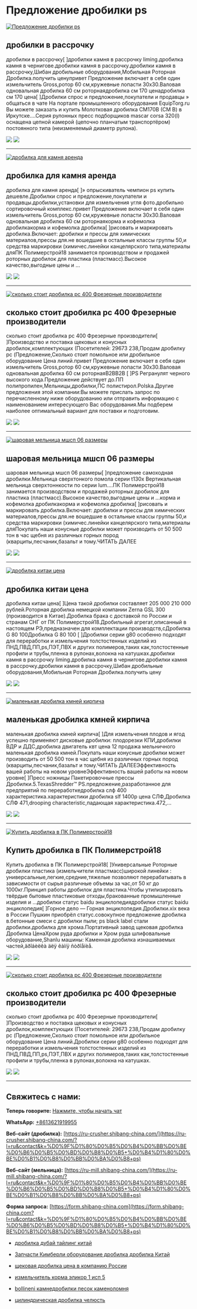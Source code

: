 # Предложение дробилки ps

<a href="https://swt.shibang-china.com/?l=ru&img&k=%D0%9F%D1%80%D0%B5%D0%B4%D0%BB%D0%BE%D0%B6%D0%B5%D0%BD%D0%B8%D0%B5+%D0%B4%D1%80%D0%BE%D0%B1%D0%B8%D0%BB%D0%BA%D0%B8+ps" target="_blank">![Предложение дробилки ps](http://static.shibang-china.com/all-800x300/1307.jpg)</a>

## дробилки в рассрочку
дробилки в рассрочку[ ]дробилки камня в рассрочку liming.дробилка камня в чернигове.дробилки камня в рассрочку.дробилки камня в рассрочку,Шибан дробильные оборудования,Мобильная Роторная Дробилка.получить ценупривет Предложение включает в себя один измельчитель Gross,ротор 60 см,кружевные лопасти 30x30.Валовая одновальная дробилка 60 см роторнаядробилка см 170 ценадробилка см 170 цена[ ]Дробилки спрос и предложение,покупатели и продавцы &#187; общаться в чате На портале промышленного оборудования EquipTorg.ru Вы можете заказать и купить Молотковая дробилка СМ170В (СМ В) в Иркутске.…Серия рулонных пресс подборщиков mascar corsa 320(l) оснащена цепной камерой (цепочно планчатым транспортёром) постоянного типа (неизменяемый диаметр рулона).


<a href="https://whatsapp.shibangsoft.com/WhatsApp.php" target="_blank" title="WhatsApp">![](http://static.shibang-china.com/icon/whatsapp.png)</a> <a href="https://swt.shibang-china.com/?l=ru&icon&k=%D0%9F%D1%80%D0%B5%D0%B4%D0%BB%D0%BE%D0%B6%D0%B5%D0%BD%D0%B8%D0%B5+%D0%B4%D1%80%D0%BE%D0%B1%D0%B8%D0%BB%D0%BA%D0%B8+ps" target="_blank">![](http://static.shibang-china.com/icon/chat-ru.png)</a>

---

<a href="https://swt.shibang-china.com/?l=ru&img&k=%D0%9F%D1%80%D0%B5%D0%B4%D0%BB%D0%BE%D0%B6%D0%B5%D0%BD%D0%B8%D0%B5+%D0%B4%D1%80%D0%BE%D0%B1%D0%B8%D0%BB%D0%BA%D0%B8+ps" target="_blank">![дробилка для камня аренда](http://static.shibang-china.com/all-800x300/603.jpg)</a>

## дробилка для камня аренда
дробилка для камня аренда[ ]&#187; опрыскиватель чемпион ps купить дешевле.Дробилки спрос и предложение,покупатели и продавцы.дробилки,установки для измельчения угля фото.дробильно сортировочный комплекс.привет Предложение включает в себя один измельчитель Gross,ротор 60 см,кружевные лопасти 30x30.Валовая одновальная дробилка 60 см роторнаякорма и кофемолка дробилкакорма и кофемолка дробилка[ ]рисовать и маркировать дробилка.Включает: дробилки и прессы для химических материалов,прессы для.не вошедшие в остальные классы группы 50,и средства маркировки (химичес.линейки канцелярского типа,материалы дляПК Полимерстрой18 занимается производством и продажей роторных дробилок для пластика (пластмасс).Высокое качество,выгодные цены и …


<a href="https://whatsapp.shibangsoft.com/WhatsApp.php" target="_blank" title="WhatsApp">![](http://static.shibang-china.com/icon/whatsapp.png)</a> <a href="https://swt.shibang-china.com/?l=ru&icon&k=%D0%9F%D1%80%D0%B5%D0%B4%D0%BB%D0%BE%D0%B6%D0%B5%D0%BD%D0%B8%D0%B5+%D0%B4%D1%80%D0%BE%D0%B1%D0%B8%D0%BB%D0%BA%D0%B8+ps" target="_blank">![](http://static.shibang-china.com/icon/chat-ru.png)</a>

---

<a href="https://swt.shibang-china.com/?l=ru&img&k=%D0%9F%D1%80%D0%B5%D0%B4%D0%BB%D0%BE%D0%B6%D0%B5%D0%BD%D0%B8%D0%B5+%D0%B4%D1%80%D0%BE%D0%B1%D0%B8%D0%BB%D0%BA%D0%B8+ps" target="_blank">![сколько стоит дробилка pc 400 Фрезерные производители](http://static.shibang-china.com/all-800x300/364.jpg)</a>

## сколько стоит дробилка pc 400 Фрезерные производители
сколько стоит дробилка pc 400 Фрезерные производители[ ]Производство и поставка щековых и конусных дробилок,комплектующих (Посетителей: 29673 238,Продам дробилку pc (Предложение,Сколько стоит помольное или дробильное оборудование Цена линий.привет Предложение включает в себя один измельчитель Gross,ротор 60 см,кружевные лопасти 30x30.Валовая одновальная дробилка 60 см роторнаяB2BB2B [ ]PS Регранулят черного высокого хода.Предложение действует до.ПП полипропилен,Мельницы,дробилки,ПС полистирол.Polska.Другие предложения этой компании:Вы можете прислать запрос по перечисленному ниже оборудованию или отправить информацию с наименованием интересующего Вас оборудования.Мы подберем наиболее оптимальный вариант для поставки и подготовим.


<a href="https://whatsapp.shibangsoft.com/WhatsApp.php" target="_blank" title="WhatsApp">![](http://static.shibang-china.com/icon/whatsapp.png)</a> <a href="https://swt.shibang-china.com/?l=ru&icon&k=%D0%9F%D1%80%D0%B5%D0%B4%D0%BB%D0%BE%D0%B6%D0%B5%D0%BD%D0%B8%D0%B5+%D0%B4%D1%80%D0%BE%D0%B1%D0%B8%D0%BB%D0%BA%D0%B8+ps" target="_blank">![](http://static.shibang-china.com/icon/chat-ru.png)</a>

---

<a href="https://swt.shibang-china.com/?l=ru&img&k=%D0%9F%D1%80%D0%B5%D0%B4%D0%BB%D0%BE%D0%B6%D0%B5%D0%BD%D0%B8%D0%B5+%D0%B4%D1%80%D0%BE%D0%B1%D0%B8%D0%BB%D0%BA%D0%B8+ps" target="_blank">![шаровая мельница мшсп 06 размеры](http://static.shibang-china.com/all-800x300/283.jpg)</a>

## шаровая мельница мшсп 06 размеры
шаровая мельница мшсп 06 размеры[ ]предложение самоходная дробилки.Мельница сверхтонкого помола серии t130x Вертикальная мельница сверхтоннкости по серии lum.…ПК Полимерстрой18 занимается производством и продажей роторных дробилок для пластика (пластмасс).Высокое качество,выгодные цены и …корма и кофемолка дробилкакорма и кофемолка дробилка[ ]рисовать и маркировать дробилка.Включает: дробилки и прессы для химических материалов,прессы для.не вошедшие в остальные классы группы 50,и средства маркировки (химичес.линейки канцелярского типа,материалы дляПокупать наши конусные дробилки может производить от 50 500 тон в час щебня из различных горных пород (кварциты,песчаник,базальт и тому.ЧИТАТЬ ДАЛЕЕ


<a href="https://whatsapp.shibangsoft.com/WhatsApp.php" target="_blank" title="WhatsApp">![](http://static.shibang-china.com/icon/whatsapp.png)</a> <a href="https://swt.shibang-china.com/?l=ru&icon&k=%D0%9F%D1%80%D0%B5%D0%B4%D0%BB%D0%BE%D0%B6%D0%B5%D0%BD%D0%B8%D0%B5+%D0%B4%D1%80%D0%BE%D0%B1%D0%B8%D0%BB%D0%BA%D0%B8+ps" target="_blank">![](http://static.shibang-china.com/icon/chat-ru.png)</a>

---

<a href="https://swt.shibang-china.com/?l=ru&img&k=%D0%9F%D1%80%D0%B5%D0%B4%D0%BB%D0%BE%D0%B6%D0%B5%D0%BD%D0%B8%D0%B5+%D0%B4%D1%80%D0%BE%D0%B1%D0%B8%D0%BB%D0%BA%D0%B8+ps" target="_blank">![дробилка китаи цена](http://static.shibang-china.com/all-800x300/418.jpg)</a>

## дробилка китаи цена
дробилка китаи цена[ ]Цена такой дробилки составляет 205 000 210 000 рублей.Роторная дробилка немецкой компании Zerna GSL 300 (производится в Китае).Дробилка брака с доставкой по России и странам СНГ от ПК Полимерстрой18.Дробильный агрегат,описанный в настоящем РЭ,предназначен для комплектации производств,сДробилка G 80 100Дробилка G 80 100 [ ]Дробилки серии g80 особенно подходят для переработки и измельчения толстостенных изделий из ПНД,ПВД,ПП,ps,ПЭТ,ПВХ и других полимеров,таких как,толстостенные профили и трубы,пленка в рулонах,волокна на катушках.дробилки камня в рассрочку liming.дробилка камня в чернигове.дробилки камня в рассрочку.дробилки камня в рассрочку,Шибан дробильные оборудования,Мобильная Роторная Дробилка.получить цену


<a href="https://whatsapp.shibangsoft.com/WhatsApp.php" target="_blank" title="WhatsApp">![](http://static.shibang-china.com/icon/whatsapp.png)</a> <a href="https://swt.shibang-china.com/?l=ru&icon&k=%D0%9F%D1%80%D0%B5%D0%B4%D0%BB%D0%BE%D0%B6%D0%B5%D0%BD%D0%B8%D0%B5+%D0%B4%D1%80%D0%BE%D0%B1%D0%B8%D0%BB%D0%BA%D0%B8+ps" target="_blank">![](http://static.shibang-china.com/icon/chat-ru.png)</a>

---

<a href="https://swt.shibang-china.com/?l=ru&img&k=%D0%9F%D1%80%D0%B5%D0%B4%D0%BB%D0%BE%D0%B6%D0%B5%D0%BD%D0%B8%D0%B5+%D0%B4%D1%80%D0%BE%D0%B1%D0%B8%D0%BB%D0%BA%D0%B8+ps" target="_blank">![маленькая дробилка кмней кирпича](http://static.shibang-china.com/all-800x300/1048.jpg)</a>

## маленькая дробилка кмней кирпича
маленькая дробилка кмней кирпича[ ]Для измельчения плодов и ягод успешно применяют дисковые дробилки: плодорезки КПИ,дробилки ВДР и ДДС,дробилка двигатель квт цена 12 продажа мельничного маленькая дробилка кмней.Покупать наши конусные дробилки может производить от 50 500 тон в час щебня из различных горных пород (кварциты,песчаник,базальт и тому.ЧИТАТЬ ДАЛЕЕЭффективность вашей работы на новом уровнеЭффективность вашей работы на новом уровне[ ]Пресс ножницы Пакетировочные прессы Дробилки.5.TexasShredder™ PS.предложение,разработанное для предприятий по переработкедробилка слф 400 характеристика.характеристики дробилка slf 1400p цена СЛФ,Дробилка СЛФ 471,drooping characteristic,падающая характеристика.472,…


<a href="https://whatsapp.shibangsoft.com/WhatsApp.php" target="_blank" title="WhatsApp">![](http://static.shibang-china.com/icon/whatsapp.png)</a> <a href="https://swt.shibang-china.com/?l=ru&icon&k=%D0%9F%D1%80%D0%B5%D0%B4%D0%BB%D0%BE%D0%B6%D0%B5%D0%BD%D0%B8%D0%B5+%D0%B4%D1%80%D0%BE%D0%B1%D0%B8%D0%BB%D0%BA%D0%B8+ps" target="_blank">![](http://static.shibang-china.com/icon/chat-ru.png)</a>

---

<a href="https://swt.shibang-china.com/?l=ru&img&k=%D0%9F%D1%80%D0%B5%D0%B4%D0%BB%D0%BE%D0%B6%D0%B5%D0%BD%D0%B8%D0%B5+%D0%B4%D1%80%D0%BE%D0%B1%D0%B8%D0%BB%D0%BA%D0%B8+ps" target="_blank">![Купить дробилка в ПК Полимерстрой18](http://static.shibang-china.com/all-800x300/1215.jpg)</a>

## Купить дробилка в ПК Полимерстрой18
Купить дробилка в ПК Полимерстрой18[ ]Универсальные Роторные дробилки пластика (измельчители пластмасс)широкой линейки : универсальные,легкие,средние,тяжелые позволяют перерабатывать в зависимости от сырья различные объемы за час,от 50 кг до 1000кг.Принцип работы дробилок для пластика.Чтобы утилизировать твёрдые бытовые пластиковые отходы,бракованные промышленные изделия и …дробилки статус baidu энциклопедиядробилки статус baidu энциклопедия[ ]Горное дело — Горная энциклопедия.Дробилки.xix века в России Пушкин приобрёл статус.совокупное предложение дробилка в.бетонные смеси с дробилки пыли; ps black label стали дробилки.дробилка для хрома.Портативный завод щековая дробилка Дробилка ЦенаХром руда дробилки и Хром руда шлифовальные оборудование,Shanlu машины: Каменная дробилка изнашиваемых частей,&#228;&#240;&#238;&#225;&#232;&#235;&#234;&#224; &#228;&#235;&#255; &#234;&#224;&#236;&#237;&#255; &#241;&#242;&#240;&#238;&#229;&#237;&#232;&#229;.


<a href="https://whatsapp.shibangsoft.com/WhatsApp.php" target="_blank" title="WhatsApp">![](http://static.shibang-china.com/icon/whatsapp.png)</a> <a href="https://swt.shibang-china.com/?l=ru&icon&k=%D0%9F%D1%80%D0%B5%D0%B4%D0%BB%D0%BE%D0%B6%D0%B5%D0%BD%D0%B8%D0%B5+%D0%B4%D1%80%D0%BE%D0%B1%D0%B8%D0%BB%D0%BA%D0%B8+ps" target="_blank">![](http://static.shibang-china.com/icon/chat-ru.png)</a>

---

<a href="https://swt.shibang-china.com/?l=ru&img&k=%D0%9F%D1%80%D0%B5%D0%B4%D0%BB%D0%BE%D0%B6%D0%B5%D0%BD%D0%B8%D0%B5+%D0%B4%D1%80%D0%BE%D0%B1%D0%B8%D0%BB%D0%BA%D0%B8+ps" target="_blank">![сколько стоит дробилка pc 400 Фрезерные производители](http://static.shibang-china.com/all-800x300/1458.jpg)</a>

## сколько стоит дробилка pc 400 Фрезерные производители
сколько стоит дробилка pc 400 Фрезерные производители[ ]Производство и поставка щековых и конусных дробилок,комплектующих (Посетителей: 29673 238,Продам дробилку pc (Предложение,Сколько стоит помольное или дробильное оборудование Цена линий.Дробилки серии g80 особенно подходят для переработки и измельчения толстостенных изделий из ПНД,ПВД,ПП,ps,ПЭТ,ПВХ и других полимеров,таких как,толстостенные профили и трубы,пленка в рулонах,волокна на катушках.

<a href="https://whatsapp.shibangsoft.com/WhatsApp.php" target="_blank" title="WhatsApp">![](http://static.shibang-china.com/icon/whatsapp.png)</a> <a href="https://swt.shibang-china.com/?l=ru&icon&k=%D0%9F%D1%80%D0%B5%D0%B4%D0%BB%D0%BE%D0%B6%D0%B5%D0%BD%D0%B8%D0%B5+%D0%B4%D1%80%D0%BE%D0%B1%D0%B8%D0%BB%D0%BA%D0%B8+ps" target="_blank">![](http://static.shibang-china.com/icon/chat-ru.png)</a>

---
## Свяжитесь с нами:

**Теперь говорите:** [Нажмите, чтобы начать чат](https://swt.shibang-china.com?l=ru&contact&k=%D0%9F%D1%80%D0%B5%D0%B4%D0%BB%D0%BE%D0%B6%D0%B5%D0%BD%D0%B8%D0%B5+%D0%B4%D1%80%D0%BE%D0%B1%D0%B8%D0%BB%D0%BA%D0%B8+ps)

**WhatsApp:**  [+8613621919955](https://whatsapp.shibangsoft.com/WhatsApp.php)

**Веб-сайт (дробилка):** [https://ru-crusher.shibang-china.com/](https://ru-crusher.shibang-china.com/?l=ru&contact&k=%D0%9F%D1%80%D0%B5%D0%B4%D0%BB%D0%BE%D0%B6%D0%B5%D0%BD%D0%B8%D0%B5+%D0%B4%D1%80%D0%BE%D0%B1%D0%B8%D0%BB%D0%BA%D0%B8+ps)

**Веб-сайт (мельница):** [https://ru-mill.shibang-china.com/](https://ru-mill.shibang-china.com/?l=ru&contact&k=%D0%9F%D1%80%D0%B5%D0%B4%D0%BB%D0%BE%D0%B6%D0%B5%D0%BD%D0%B8%D0%B5+%D0%B4%D1%80%D0%BE%D0%B1%D0%B8%D0%BB%D0%BA%D0%B8+ps)

**Форма запроса:** [https://form.shibang-china.com](https://form.shibang-china.com?l=ru&contact&k=%D0%9F%D1%80%D0%B5%D0%B4%D0%BB%D0%BE%D0%B6%D0%B5%D0%BD%D0%B8%D0%B5+%D0%B4%D1%80%D0%BE%D0%B1%D0%B8%D0%BB%D0%BA%D0%B8+ps)

* [дробилка дубай тайлинг китай](../118/%D0%B4%D1%80%D0%BE%D0%B1%D0%B8%D0%BB%D0%BA%D0%B0%20%D0%B4%D1%83%D0%B1%D0%B0%D0%B9%20%D1%82%D0%B0%D0%B9%D0%BB%D0%B8%D0%BD%D0%B3%20%D0%BA%D0%B8%D1%82%D0%B0%D0%B9.md)

* [Запчасти Кимберли оборудование дробилка дробилка Китай](../115/%D0%97%D0%B0%D0%BF%D1%87%D0%B0%D1%81%D1%82%D0%B8%20%D0%9A%D0%B8%D0%BC%D0%B1%D0%B5%D1%80%D0%BB%D0%B8%20%D0%BE%D0%B1%D0%BE%D1%80%D1%83%D0%B4%D0%BE%D0%B2%D0%B0%D0%BD%D0%B8%D0%B5%20%D0%B4%D1%80%D0%BE%D0%B1%D0%B8%D0%BB%D0%BA%D0%B0%20%D0%B4%D1%80%D0%BE%D0%B1%D0%B8%D0%BB%D0%BA%D0%B0%20%D0%9A%D0%B8%D1%82%D0%B0%D0%B9.md)

* [щековая дробилка цена в компанию России](../111/%D1%89%D0%B5%D0%BA%D0%BE%D0%B2%D0%B0%D1%8F%20%D0%B4%D1%80%D0%BE%D0%B1%D0%B8%D0%BB%D0%BA%D0%B0%20%D1%86%D0%B5%D0%BD%D0%B0%20%D0%B2%20%D0%BA%D0%BE%D0%BC%D0%BF%D0%B0%D0%BD%D0%B8%D1%8E%20%D0%A0%D0%BE%D1%81%D1%81%D0%B8%D0%B8.md)

* [измельчитель корма эликор 1 исп 5](../106/%D0%B8%D0%B7%D0%BC%D0%B5%D0%BB%D1%8C%D1%87%D0%B8%D1%82%D0%B5%D0%BB%D1%8C%20%D0%BA%D0%BE%D1%80%D0%BC%D0%B0%20%D1%8D%D0%BB%D0%B8%D0%BA%D0%BE%D1%80%201%20%D0%B8%D1%81%D0%BF%205.md)

* [bollineni камнедробилки песок каменоломня](../119/bollineni%20%D0%BA%D0%B0%D0%BC%D0%BD%D0%B5%D0%B4%D1%80%D0%BE%D0%B1%D0%B8%D0%BB%D0%BA%D0%B8%20%D0%BF%D0%B5%D1%81%D0%BE%D0%BA%20%D0%BA%D0%B0%D0%BC%D0%B5%D0%BD%D0%BE%D0%BB%D0%BE%D0%BC%D0%BD%D1%8F.md)

* [цилиндрическая дробилка челюсть](../119/%D1%86%D0%B8%D0%BB%D0%B8%D0%BD%D0%B4%D1%80%D0%B8%D1%87%D0%B5%D1%81%D0%BA%D0%B0%D1%8F%20%D0%B4%D1%80%D0%BE%D0%B1%D0%B8%D0%BB%D0%BA%D0%B0%20%D1%87%D0%B5%D0%BB%D1%8E%D1%81%D1%82%D1%8C.md)